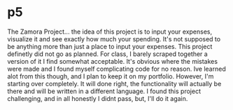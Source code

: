 # p5



The Zamora Project...
the idea of this project is to input your expenses, visualize it and see exactly how much your spending. It's not supposed to be anything more than just a place to input your expenses. This project definetly did not go as planned. For class, I barely scraped together a version of it I find somewhat acceptable. It's obvious where the mistakes were made and I found myself complicating code for no reason. Ive learned alot from this though, and I plan to keep it on my portfolio. However, I'm starting over completely. It will done right, the functionality will actually be there and will be written in a different language. I found this project challenging, and in all honestly I didnt pass, but, I'll do it again.
